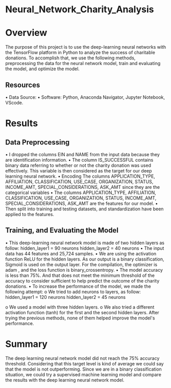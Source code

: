 # Neural_Network_Charity_Analysis

# Overview
The purpose of this project is to use the deep-learning neural networks with the TensorFlow platform in Python to analyze the success of charitable donations.
To accomplish that, we use the following methods, preprocessing the data for the neural network model, train and evaluating the model, and optimize the model.
## Resources
•	Data Source: 
•	Software: Python, Anaconda Navigator, Jupyter Notebook, VScode.

# Results

## Data Preprocessing

•	I dropped the columns EIN and NAME from the input data because they are identification information.
•	The column IS_SUCCESSFUL contains binary data referring to whether or not the charity donation was used effectively. This variable is then considered as the target for our deep learning neural network.
•	Encoding The columns APPLICATION_TYPE, AFFILIATION, CLASSIFICATION, USE_CASE, ORGANIZATION, STATUS, INCOME_AMT, SPECIAL_CONSIDERATIONS, ASK_AMT since they are the categorical variables
•	The columns APPLICATION_TYPE, AFFILIATION, CLASSIFICATION, USE_CASE, ORGANIZATION, STATUS, INCOME_AMT, SPECIAL_CONSIDERATIONS, ASK_AMT are the features for our model.
•	Then split into training and testing datasets, and standardization have been applied to the features.

## Training, and Evaluating the Model

•	This deep-learning neural network model is made of two hidden layers as follow:
hidden_layer1 = 90 neurons
hidden_layer2 = 40 neurons
•	The input data has 44 features and 25,724 samples.
•	We are using the activation function ReLU for the hidden layers. As our output is a binary classification, Sigmoid is used on the output layer.
For the compilation, the optimizer is adam , and the loss function is binary_crossentropy.
•	The model accuracy is less than 75%. And that does not meet the minimum threshold of the accuracy to consider sufficient to help predict the outcome of the charity donations.
•	To increase the performance of the model, we made the following attempt: 
o	We tried to add neurons to layers, as follow:
hidden_layer1 = 120 neurons
hidden_layer2 = 45 neurons

o	We used a model with three hidden layers.
o	We also tried a different activation function (tanh) for the first and the second hidden layers.
After trying the previous methods, none of them helped improve the model's performance.

# Summary

The deep learning neural network model did not reach the 75% accuracy threshold. Considering that this target level is kind of average we could say that the model is not outperforming.
Since we are in a binary classification situation, we could try a supervised machine learning model and compare the results with the deep learning neural network model.
